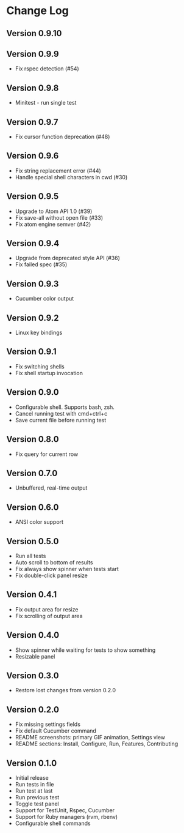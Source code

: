 # Change Log

## Version 0.9.10

## Version 0.9.9

* Fix rspec detection (#54)

## Version 0.9.8

* Minitest - run single test

## Version 0.9.7

* Fix cursor function deprecation (#48)

## Version 0.9.6

* Fix string replacement error (#44)
* Handle special shell characters in cwd (#30)

## Version 0.9.5

* Upgrade to Atom API 1.0 (#39)
* Fix save-all without open file (#33)
* Fix atom engine semver (#42)

## Version 0.9.4

* Upgrade from deprecated style API (#36)
* Fix failed spec (#35)

## Version 0.9.3

* Cucumber color output

## Version 0.9.2

* Linux key bindings

## Version 0.9.1

* Fix switching shells
* Fix shell startup invocation

## Version 0.9.0

* Configurable shell. Supports bash, zsh.
* Cancel running test with cmd+ctrl+c
* Save current file before running test

## Version 0.8.0

* Fix query for current row

## Version 0.7.0

* Unbuffered, real-time output

## Version 0.6.0

* ANSI color support

## Version 0.5.0

* Run all tests
* Auto scroll to bottom of results
* Fix always show spinner when tests start
* Fix double-click panel resize

## Version 0.4.1

* Fix output area for resize
* Fix scrolling of output area

## Version 0.4.0

* Show spinner while waiting for tests to show something
* Resizable panel

## Version 0.3.0

* Restore lost changes from version 0.2.0

## Version 0.2.0

* Fix missing settings fields
* Fix default Cucumber command
* README screenshots: primary GIF animation, Settings view
* README sections: Install, Configure, Run, Features, Contributing

## Version 0.1.0

* Initial release
* Run tests in file
* Run test at last
* Run previous test
* Toggle test panel
* Support for TestUnit, Rspec, Cucumber
* Support for Ruby managers (rvm, rbenv)
* Configurable shell commands
